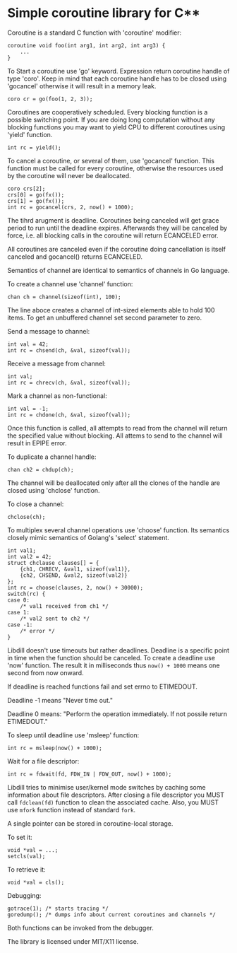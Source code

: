 # Simple coroutine library for C**

Coroutine is a standard C function with 'coroutine' modifier:

```
coroutine void foo(int arg1, int arg2, int arg3) {
    ...
}
```

To Start a coroutine use 'go' keyword. Expression return coroutine handle of
type 'coro'. Keep in mind that each coroutine handle has to be closed using
'gocancel' otherwise it will result in a memory leak.

`coro cr = go(foo(1, 2, 3));`

Coroutines are cooperatively scheduled. Every blocking function is a possible
switching point. If you are doing long computation without any blocking
functions you may want to yield CPU to different coroutines using 'yield'
function.

`int rc = yield();`

To cancel a coroutine, or several of them, use 'gocancel' function. This
function must be called for every coroutine, otherwise the resources used
by the coroutine will never be deallocated.

```
coro crs[2];
crs[0] = go(fx());
crs[1] = go(fx());
int rc = gocancel(crs, 2, now() + 1000);
```

The tihrd arugment is deadline. Coroutines being canceled will get grace period
to run until the deadline expires. Afterwards they will be canceled by force,
i.e. all blocking calls in the coroutine will return ECANCELED error.

All coroutines are canceled even if the coroutine doing cancellation is itself
canceled and gocancel() returns ECANCELED.

Semantics of channel are identical to semantics of channels in Go language.

To create a channel use 'channel' function:

`chan ch = channel(sizeof(int), 100);`

The line aboce creates a channel of int-sized elements able to hold 100 items.
To get an unbuffered channel set second parameter to zero.


Send a message to channel:

```
int val = 42;
int rc = chsend(ch, &val, sizeof(val));
```

Receive a message from channel:

```
int val;
int rc = chrecv(ch, &val, sizeof(val));
```

Mark a channel as non-functional:

```
int val = -1;
int rc = chdone(ch, &val, sizeof(val));
```

Once this function is called, all attempts to read from the channel will
return the specified value without blocking. All attems to send to the channel
will result in EPIPE error.

To duplicate a channel handle:

`chan ch2 = chdup(ch);`

The channel will be deallocated only after all the clones of the handle
are closed using 'chclose' function.

To close a channel:

`chclose(ch);`

To multiplex several channel operations use 'choose' function. Its semantics
closely mimic semantics of Golang's 'select' statement.

```
int val1;
int val2 = 42;
struct chclause clauses[] = {
    {ch1, CHRECV, &val1, sizeof(val1)},
    {ch2, CHSEND, &val2, sizeof(val2)}
};
int rc = choose(clauses, 2, now() + 30000);
switch(rc) {
case 0:
    /* val1 received from ch1 */
case 1:
    /* val2 sent to ch2 */
case -1:
    /* error */
}
```

Libdill doesn't use timeouts but rather deadlines. Deadline is a specific
point in time when the function should be canceled. To create a deadline
use 'now' function. The result it in milliseconds thus `now() + 1000` means
one second from now onward.

If deadline is reached functions fail and set errno to ETIMEDOUT.

Deadline -1 means "Never time out."

Deadline 0 means: "Perform the operation immediately. If not possile return
ETIMEDOUT."

To sleep until deadline use 'msleep' function:

`int rc = msleep(now() + 1000);`

Wait for a file descriptor:

`int rc = fdwait(fd, FDW_IN | FDW_OUT, now() + 1000);`

Libdill tries to minimise user/kernel mode switches by caching some information
about file descriptors. After closing a file descriptor you MUST call
`fdclean(fd)` function to clean the associated cache. Also, you MUST use
`mfork` function instead of standard `fork`.

A single pointer can be stored in coroutine-local storage.

To set it:

```
void *val = ...;
setcls(val);
```

To retrieve it:

```
void *val = cls();
```

Debugging:

```
gotrace(1); /* starts tracing */
goredump(); /* dumps info about current coroutines and channels */
```

Both functions can be invoked from the debugger.

The library is licensed under MIT/X11 license.
